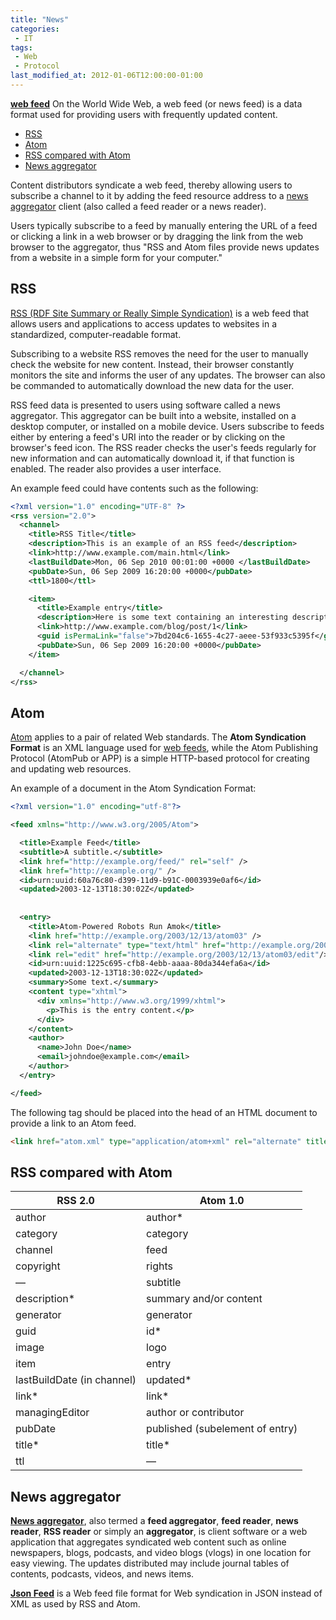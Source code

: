 ```yaml
---
title: "News"
categories:
 - IT
tags:
 - Web
 - Protocol
last_modified_at: 2012-01-06T12:00:00-01:00
---
```


**[web feed](https://en.wikipedia.org/wiki/Web_feed)** On the World Wide Web, a web feed (or news feed) is a data format used for providing users with frequently updated content.

- [RSS](#rss)
- [Atom](#atom)
- [RSS compared with Atom](#rss-compared-with-atom)
- [News aggregator](#news-aggregator)

Content distributors syndicate a web feed, thereby allowing users to subscribe a channel to it by adding the feed resource address to a [news aggregator](https://en.wikipedia.org/wiki/News_aggregator) client (also called a feed reader or a news reader).

Users typically subscribe to a feed by manually entering the URL of a feed or clicking a link in a web browser or by dragging the link from the web browser to the aggregator, thus "RSS and Atom files provide news updates from a website in a simple form for your computer."

## RSS

[RSS (RDF Site Summary or Really Simple Syndication)](https://en.wikipedia.org/wiki/RSS) is a web feed that allows users and applications to access updates to websites in a standardized, computer-readable format.

Subscribing to a website RSS removes the need for the user to manually check the website for new content. Instead, their browser constantly monitors the site and informs the user of any updates. The browser can also be commanded to automatically download the new data for the user. 

RSS feed data is presented to users using software called a news aggregator. This aggregator can be built into a website, installed on a desktop computer, or installed on a mobile device. Users subscribe to feeds either by entering a feed's URI into the reader or by clicking on the browser's feed icon. The RSS reader checks the user's feeds regularly for new information and can automatically download it, if that function is enabled. The reader also provides a user interface.

An example feed could have contents such as the following:

```xml
<?xml version="1.0" encoding="UTF-8" ?>
<rss version="2.0">
  <channel>
    <title>RSS Title</title>
    <description>This is an example of an RSS feed</description>
    <link>http://www.example.com/main.html</link>
    <lastBuildDate>Mon, 06 Sep 2010 00:01:00 +0000 </lastBuildDate>
    <pubDate>Sun, 06 Sep 2009 16:20:00 +0000</pubDate>
    <ttl>1800</ttl>

    <item>
      <title>Example entry</title>
      <description>Here is some text containing an interesting description.</description>
      <link>http://www.example.com/blog/post/1</link>
      <guid isPermaLink="false">7bd204c6-1655-4c27-aeee-53f933c5395f</guid>
      <pubDate>Sun, 06 Sep 2009 16:20:00 +0000</pubDate>
    </item>

  </channel>
</rss>
```

## Atom

[Atom](https://en.wikipedia.org/wiki/Atom_(Web_standard)) applies to a pair of related Web standards. The **Atom Syndication Format** is an XML language used for [web feeds](https://en.wikipedia.org/wiki/Web_feed), while the Atom Publishing Protocol (AtomPub or APP) is a simple HTTP-based protocol for creating and updating web resources.

An example of a document in the Atom Syndication Format: 

```xml
<?xml version="1.0" encoding="utf-8"?>

<feed xmlns="http://www.w3.org/2005/Atom">

  <title>Example Feed</title>
  <subtitle>A subtitle.</subtitle>
  <link href="http://example.org/feed/" rel="self" />
  <link href="http://example.org/" />
  <id>urn:uuid:60a76c80-d399-11d9-b91C-0003939e0af6</id>
  <updated>2003-12-13T18:30:02Z</updated>
  
  
  <entry>
    <title>Atom-Powered Robots Run Amok</title>
    <link href="http://example.org/2003/12/13/atom03" />
    <link rel="alternate" type="text/html" href="http://example.org/2003/12/13/atom03.html"/>
    <link rel="edit" href="http://example.org/2003/12/13/atom03/edit"/>
    <id>urn:uuid:1225c695-cfb8-4ebb-aaaa-80da344efa6a</id>
    <updated>2003-12-13T18:30:02Z</updated>
    <summary>Some text.</summary>
    <content type="xhtml">
      <div xmlns="http://www.w3.org/1999/xhtml">
        <p>This is the entry content.</p>
      </div>
    </content>
    <author>
      <name>John Doe</name>
      <email>johndoe@example.com</email>
    </author>
  </entry>

</feed>
```

The following tag should be placed into the head of an HTML document to provide a link to an Atom feed. 

```html
<link href="atom.xml" type="application/atom+xml" rel="alternate" title="Sitewide Atom feed" />
```

## RSS compared with Atom

| RSS 2.0 | Atom 1.0 |
| ------- | -------- |
| author | author* |
| category | category |
| channel | feed |
| copyright | rights |
| — | subtitle |
| description* | summary and/or content |
| generator | generator |
| guid | id* |
| image | logo |
| item | entry |
| lastBuildDate (in channel) | updated* |
| link* | link* |
| managingEditor | author or contributor |
| pubDate | published (subelement of entry) |
| title* | title* |
| ttl | — |

## News aggregator

**[News aggregator](https://en.wikipedia.org/wiki/News_aggregator)**, also termed a **feed aggregator**, **feed reader**, **news reader**, **RSS reader** or simply an **aggregator**, is client software or a web application that aggregates syndicated web content such as online newspapers, blogs, podcasts, and video blogs (vlogs) in one location for easy viewing. The updates distributed may include journal tables of contents, podcasts, videos, and news items.

**[Json Feed](https://en.wikipedia.org/wiki/JSON_Feed)** is a Web feed file format for Web syndication in JSON instead of XML as used by RSS and Atom.
